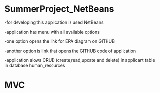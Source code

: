 # SummerProject_NetBeans

-for developing this application is used NetBeans

-application has menu with all available options

-one option opens the link for ERA diagram on GITHUB

-another option is link that opens the GITHUB code of application

-application alows CRUD (create,read,update and delete) in applicant table in database human_resources
# MVC
